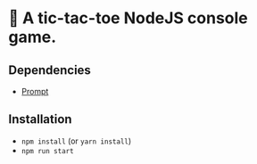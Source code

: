 # 🎲 A tic-tac-toe NodeJS console game.

## Dependencies

* [Prompt](https://www.npmjs.com/package/prompt)

## Installation

* `npm install` (or `yarn install`)
* `npm run start`